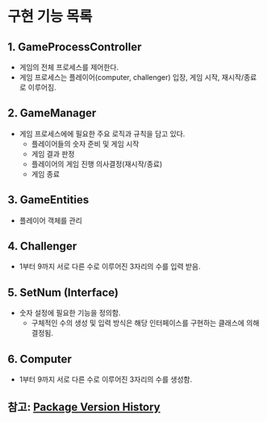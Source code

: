 # 구현 기능 목록



##  1. **GameProcessController**

- 게임의 전체 프로세스를 제어한다.
- 게임 프로세스는 플레이어(computer, challenger) 입장, 게임 시작, 재시작/종료로 이루어짐.


##  2. **GameManager**

- 게임 프로세스에에 필요한 주요 로직과 규칙을 담고 있다.
  - 플레이어들의 숫자 준비 및 게임 시작
  - 게임 결과 판정
  - 플레이어의 게임 진행 의사결정(재시작/종료)
  - 게임 종료

## 3. **GameEntities**
- 플레이어 객체를 관리

## 4. **Challenger**

- 1부터 9까지 서로 다른 수로 이루어진 3자리의 수를 입력 받음.

## 5. **SetNum (Interface)**

- 숫자 설정에 필요한 기능을 정의함.
  - 구체적인 수의 생성 및 입력 방식은 해당 인터페이스를 구현하는 클래스에 의해 결정됨.

## 6. **Computer**

- 1부터 9까지 서로 다른 수로 이루어진 3자리의 수를 생성함.


## 참고: [Package Version History](https://fabulous-butterkase-809.notion.site/Package-Version-History-40b396bf1b31431084fa11abdd79d138?pvs=4)




